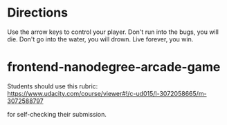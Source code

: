 Directions
==========

Use the arrow keys to control your player. Don't run into the bugs, you will die. Don't go into the water, you will drown. Live forever, you win.

frontend-nanodegree-arcade-game
===============================

Students should use this rubric: https://www.udacity.com/course/viewer#!/c-ud015/l-3072058665/m-3072588797

for self-checking their submission.
